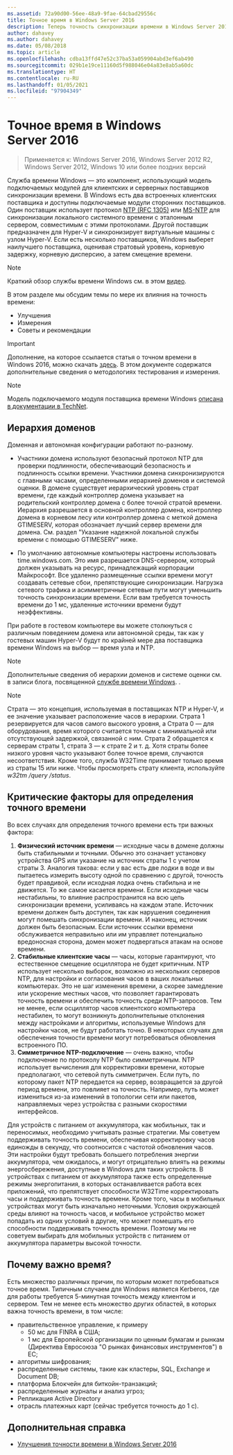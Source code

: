 ```yaml
---
ms.assetid: 72a90d00-56ee-48a9-9fae-64cbad29556c
title: Точное время в Windows Server 2016
description: Теперь точность синхронизации времени в Windows Server 2016 значительно увеличена, при этом обеспечивается полная обратная совместимость NTP с более ранними версиями Windows.
author: dahavey
ms.author: dahavey
ms.date: 05/08/2018
ms.topic: article
ms.openlocfilehash: cdba13ffd47e52c37ba53a059904abd3ef6ab490
ms.sourcegitcommit: 029b1e19ce11160d5f988046e04a83e8ab5a60dc
ms.translationtype: HT
ms.contentlocale: ru-RU
ms.lasthandoff: 01/05/2021
ms.locfileid: "97904349"
---
```

# <a name="accurate-time-for-windows-server-2016"></a>Точное время в Windows Server 2016

> Применяется к: Windows Server 2016, Windows Server 2012 R2, Windows Server 2012, Windows 10 или более поздних версий

Служба времени Windows — это компонент, использующий модель подключаемых модулей для клиентских и серверных поставщиков синхронизации времени. В Windows есть два встроенных клиентских поставщика и доступны подключаемые модули сторонних поставщиков. Один поставщик использует протокол [NTP (RFC 1305)](https://tools.ietf.org/html/rfc1305) или [MS-NTP](/openspecs/windows_protocols/ms-sntp/8106cb73-ab3a-4542-8bc8-784dd32031cc) для синхронизации локального системного времени с эталонным сервером, совместимым с этими протоколами. Другой поставщик предназначен для Hyper-V и синхронизирует виртуальные машины с узлом Hyper-V. Если есть несколько поставщиков, Windows выберет наилучшего поставщика, оценивая стратовый уровень, корневую задержку, корневую дисперсию, а затем смещение времени.

> [!NOTE]
> Краткий обзор службы времени Windows см. в этом [видео](https://aka.ms/WS2016TimeVideo).

В этом разделе мы обсудим темы по мере их влияния на точность времени:

- Улучшения
- Измерения
- Советы и рекомендации

> [!IMPORTANT]
> Дополнение, на которое ссылается статья о точном времени в Windows 2016, можно скачать [здесь](https://windocs.blob.core.windows.net/windocs/WindowsTimeSyncAccuracy_Addendum.pdf). В этом документе содержатся дополнительные сведения о методологиях тестирования и измерения.

> [!NOTE]
> Модель подключаемого модуля поставщика времени Windows [описана в документации в TechNet](/windows/win32/sysinfo/time-provider).

## <a name="domain-hierarchy"></a>Иерархия доменов

Доменная и автономная конфигурации работают по-разному.

- Участники домена используют безопасный протокол NTP для проверки подлинности, обеспечивающий безопасность и подлинность ссылки времени. Участники домена синхронизируются с главными часами, определенными иерархией доменов и системой оценки. В домене существует иерархический уровень страт времени, где каждый контроллер домена указывает на родительский контроллер домена с более точной стратой времени. Иерархия разрешается в основной контроллер домена, контроллер домена в корневом лесу или контроллер домена с меткой домена GTIMESERV, которая обозначает лучший сервер времени для домена. См. раздел "Указание надежной локальной службы времени с помощью GTIMESERV" ниже.

- По умолчанию автономные компьютеры настроены использовать time.windows.com. Это имя разрешается DNS-сервером, который должен указывать на ресурс, принадлежащий корпорации Майкрософт. Все удаленно размещенные ссылки времени могут создавать сетевые сбои, препятствующие синхронизации. Нагрузка сетевого трафика и асимметричные сетевые пути могут уменьшить точность синхронизации времени. Если вам требуется точность времени до 1 мс, удаленные источники времени будут неэффективны.

При работе в гостевом компьютере вы можете столкнуться с различным поведением домена или автономной среды, так как у гостевых машин Hyper-V будут по крайней мере два поставщика времени Windows на выбор — время узла и NTP.

> [!NOTE]
> Дополнительные сведения об иерархии доменов и системе оценки см. в записи блога, посвященной [службе времени Windows](/archive/blogs/w32time/what-is-windows-time-service). .

> [!NOTE]
> Страта — это концепция, используемая в поставщиках NTP и Hyper-V, и ее значение указывает расположение часов в иерархии. Страта 1 резервируется для часов самого высокого уровня, а Страта 0 — для оборудования, время которого считается точным с минимальной или отсутствующей задержкой, связанной с ним. Страта 2 обращается к серверам страты 1, страта 3 — к страте 2 и т. д. Хотя страты более низкого уровня часто указывают более точное время, случаются несоответствия. Кроме того, служба W32Time принимает только время из страты 15 или ниже. Чтобы просмотреть страту клиента, используйте *w32tm /query /status*.

## <a name="critical-factors-for-accurate-time"></a>Критические факторы для определения точного времени

Во всех случаях для определения точного времени есть три важных фактора:

1. **Физический источник времени** — исходные часы в домене должны быть стабильными и точными. Обычно это означает установку устройства GPS или указание на источник страты 1 с учетом страты 3. Аналогия такова: если у вас есть две лодки в воде и вы пытаетесь измерить высоту одной по сравнению с другой, точность будет правдивой, если исходная лодка очень стабильна и не движется. То же самое касается времени. Если исходные часы нестабильны, то влияние распространится на всю цепь синхронизации времени, усиливаясь на каждом этапе. Источник времени должен быть доступен, так как нарушения соединения могут помешать синхронизации времени. И наконец, источник должен быть безопасным. Если источник ссылки времени обслуживается неправильно или им управляет потенциально вредоносная сторона, домен может подвергаться атакам на основе времени.
2. **Стабильные клиентские часы** — часы, которые гарантируют, что естественное смещение осциллятора не будет критичным. NTP использует несколько выборок, возможно из нескольких серверов NTP, для настройки и согласования часов в ваших локальных компьютерах. Это не шаг изменения времени, а скорее замедление или ускорение местных часов, что позволяет гарантировать точность времени и обеспечить точность среди NTP-запросов. Тем не менее, если осциллятор часов клиентского компьютера нестабилен, то могут возникнуть дополнительные отклонения между настройками и алгоритмы, используемые Windows для настройки часов, не будут работать точно. В некоторых случаях для обеспечения точности времени могут потребоваться обновления встроенного ПО.
3. **Симметричное NTP-подключение** — очень важно, чтобы подключение по протоколу NTP было симметричным. NTP использует вычисления для корректировки времени, которые предполагают, что сетевой путь симметричен. Если путь, по которому пакет NTP передается на сервер, возвращается за другой период времени, это повлияет на точность. Например, путь может измениться из-за изменений в топологии сети или пакетов, направляемых через устройства с разными скоростями интерфейсов.

Для устройств с питанием от аккумулятора, как мобильных, так и переносимых, необходимо учитывать разные стратегии. Мы советуем поддерживать точность времени, обеспечивая корректировку часов единожды в секунду, что соотносится с частотой обновления часов. Эти настройки будут требовать большего потребления энергии аккумулятора, чем ожидалось, и могут отрицательно влиять на режимы энергосбережения, доступные в Windows для таких устройств. В устройствах с питанием от аккумулятора также есть определенные режимы энергопитания, в которых останавливается работа всех приложений, что препятствует способности W32Time корректировать часы и поддерживать точность времени. Кроме того, часы в мобильных устройствах могут быть изначально неточными. Условия окружающей среды влияют на точность часов, и мобильное устройство может попадать из одних условий в другие, что может помешать его способности поддерживать точность времени. Поэтому мы не советуем выбирать для мобильных устройств с питанием от аккумулятора параметры высокой точности.

## <a name="why-is-time-important"></a>Почему важно время?

Есть множество различных причин, по которым может потребоваться точное время. Типичным случаем для Windows является Kerberos, где для работы требуется 5-минутная точность между клиентом и сервером. Тем не менее есть множество других областей, в которых важна точность времени, в том числе:

- правительственное управление, к примеру
    - 50 мс для FINRA в США;
    - 1 мс для Европейской организации по ценным бумагам и рынкам (Директива Евросоюза "O рынках финансовых инструментов") в ЕС;
- алгоритмы шифрования;
- распределенные системы, такие как кластеры, SQL, Exchange и Document DB;
- платформа Блокчейн для биткойн-транзакций;
- распределенные журналы и анализ угроз;
- Репликация Active Directory
- отрасль платежных карт (сейчас требуется точность до 1 с).

## <a name="additional-references"></a>Дополнительная справка

- [Улучшения точности времени в Windows Server 2016](windows-server-2016-improvements.md)
